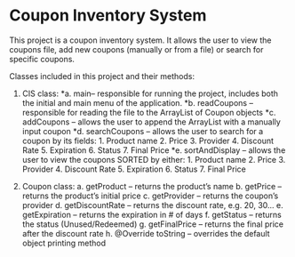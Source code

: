 # Coupon Inventory System
 
This project is a coupon inventory system. It allows the user to view the coupons file, add new coupons (manually or from a file) or search for specific coupons. 

Classes included in this project and their methods: 

1. CIS class:
*a. main– responsible for running the project, includes both the initial and main menu of the application.
	*b. readCoupons – responsible for reading the file to the ArrayList of Coupon objects
	*c. addCoupons – allows the user to append the ArrayList with a manually input coupon
	*d. searchCoupons – allows the user to search for a coupon by its fields:
		1. Product name 
		2. Price
		3. Provider
		4. Discount Rate
		5. Expiration 
		6. Status
		7. Final Price
	*e. sortAndDisplay – allows the user to view the coupons SORTED by either:
		1. Product name 
		2. Price
		3. Provider
		4. Discount Rate
		5. Expiration 
		6. Status
		7. Final Price

2. Coupon class:
	a. getProduct – returns the product’s name
	b. getPrice – returns the product’s initial price
	c. getProvider – returns the coupon’s provider
	d. getDiscountRate – returns the discount rate, e.g. 20, 30...
	e. getExpiration – returns the expiration in # of days
	f. getStatus – returns the status (Unused/Redeemed)
	g. getFinalPrice – returns the final price after the discount rate
	h. @Override toString – overrides the default object printing method